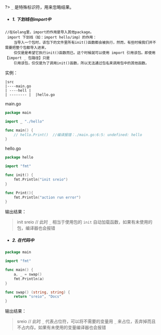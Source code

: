 
?> `_` 是特殊标识符，用来忽略结果。

* ##### 1. 下划线在import中

```
//在Golang里，import的作用是导入其他package。
 import 下划线（如：import hello/imp）的作用：
    当导入一个包时，该包下的文件里所有init()函数都会被执行，然而，有些时候我们并不需要把整个包都导入进来，
    仅仅是是希望它执行init()函数而已。这个时候就可以使用 import 引用该包。即使用【import _ 包路径】只是
    引用该包，仅仅是为了调用init()函数，所以无法通过包名来调用包中的其他函数。
```
实例：

```
|src
|----main.go
| ----hell |
| -------- |  |hello.go
```

main.go
```go
package main

import _ "./hello"

func main() {
    // hello.Print()  //编译报错：./main.go:6:5: undefined: hello
}
```

hello.go
```go
package hello

import "fmt"

func init() {
    fmt.Println("init sreio")
}

func Print(){
    fmt.Println("action run error")
}
```

输出结果：

> init sreio
> // 此时 `_` 相当于使用包的 `init` 自动加载函数，如果有未使用的包，编译器也会报错

* ##### 2. 在代码中

```go
package main

import "fmt"

func main() {
    a, _ = swap()
    fmt.Println(a)
}

func swap() (string, string) {
    return "sreio", "Docs"
}
```

输出结果：

> sreio
>  // 此时 `_` 代表占位符，可以将不需要的变量用 `_` 来占位，丢弃掉而且不占内存。如果有未使用的变量编译器也会报错
